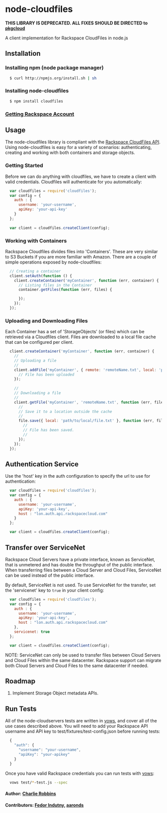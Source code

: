 # node-cloudfiles

**THIS LIBRARY IS DEPRECATED. ALL FIXES SHOULD BE DIRECTED to [pkgcloud](https://github.com/nodejitsu/pkgcloud)**

A client implementation for Rackspace CloudFiles in node.js

## Installation

### Installing npm (node package manager)
``` bash
  $ curl http://npmjs.org/install.sh | sh
```

### Installing node-cloudfiles
``` bash
  $ npm install cloudfiles
```

### [Getting Rackspace Account][4]

## Usage

The node-cloudfiles library is compliant with the [Rackspace CloudFiles API][0]. Using node-cloudfiles is easy for a variety of scenarios: authenticating, creating and working with both containers and storage objects.

### Getting Started
Before we can do anything with cloudfiles, we have to create a client with valid credentials. Cloudfiles will authenticate for you automatically: 

``` js 
  var cloudfiles = require('cloudfiles');
  var config = {
    auth : {
      username: 'your-username',
      apiKey: 'your-api-key'
    }
  };
  
  var client = cloudfiles.createClient(config);
```

### Working with Containers
Rackspace Cloudfiles divides files into 'Containers'. These are very similar to S3 Buckets if you are more familiar with Amazon. There are a couple of simple operations exposed by node-cloudfiles:

``` js 
  // Creating a container
  client.setAuth(function () {
    client.createContainer('myContainer', function (err, container) {
      // Listing files in the Container 
      container.getFiles(function (err, files) {

      });
    });
  });
```

### Uploading and Downloading Files
Each Container has a set of 'StorageObjects' (or files) which can be retrieved via a Cloudfiles client. Files are downloaded to a local file cache that can be configured per client.

``` js 
  client.createContainer('myContainer', function (err, container) {
    //
    // Uploading a file
    //
    client.addFile('myContainer', { remote: 'remoteName.txt', local: 'path/to/local/file.txt' }, function (err, uploaded) {
      // File has been uploaded
    });
  
    //
    // Downloading a file
    //
    client.getFile('myContainer', 'remoteName.txt', function (err, file) {
      //
      // Save it to a location outside the cache
      //
      file.save({ local: 'path/to/local/file.txt' }, function (err, filename) {
        //
        // File has been saved.
        //
      });
    });
  });
```

## Authentication Service

Use the 'host' key in the auth configuration to specify the url to use for authentication:

``` js 
  var cloudfiles = require('cloudfiles');
  var config = {
    auth : {
      username: 'your-username',
      apiKey: 'your-api-key',
      host : "lon.auth.api.rackspacecloud.com"
    }
  };

  var client = cloudfiles.createClient(config);
``` 

## Transfer over ServiceNet

Rackspace Cloud Servers have a private interface, known as ServiceNet, that is unmetered and has double the throughput of the public interface.  When transferring files between a Cloud Server and Cloud Files, ServiceNet can be used instead of the public interface.

By default, ServiceNet is not used.  To use ServiceNet for the transfer, set the 'servicenet' key to `true` in your client config:

``` js 
  var cloudfiles = require('cloudfiles');
  var config = {
    auth : {
      username: 'your-username',
      apiKey: 'your-api-key',
      host : "lon.auth.api.rackspacecloud.com"
    },
    servicenet: true
  };

  var client = cloudfiles.createClient(config);
``` 

NOTE: ServiceNet can only be used to transfer files between Cloud Servers and Cloud Files within the same datacenter.  Rackspace support can migrate both Cloud Servers and Cloud Files to the same datacenter if needed.

## Roadmap

1. Implement Storage Object metadata APIs.  

## Run Tests
All of the node-cloudservers tests are written in [vows][2], and cover all of the use cases described above. You will need to add your Rackspace API username and API key to test/fixtures/test-config.json before running tests:

``` js
  {
    "auth": {
      "username": "your-username",
      "apiKey": "your-apikey"
    }
  }
```

Once you have valid Rackspace credentials you can run tests with [vows][2]:

``` bash 
  vows test/*-test.js --spec
```

#### Author: [Charlie Robbins](http://www.charlierobbins.com)
#### Contributors: [Fedor Indutny](http://github.com/donnerjack13589), [aaronds](https://github.com/aaronds)

[0]: http://docs.rackspacecloud.com/files/api/cf-devguide-latest.pdf
[1]: http://nodejitsu.com
[2]: http://vowsjs.org
[3]: http://blog.nodejitsu.com/nodejs-cloud-server-in-three-minutes
[4]: http://www.rackspacecloud.com/1469-0-3-13.html
